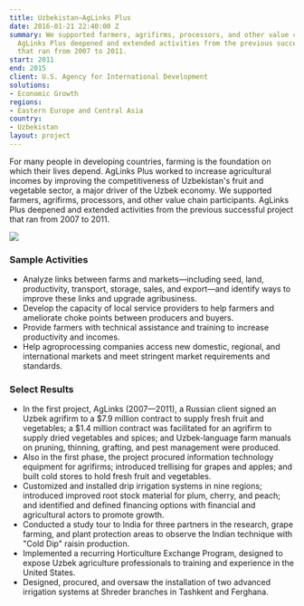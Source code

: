 ```yaml
---
title: Uzbekistan—AgLinks Plus
date: 2016-01-21 22:40:00 Z
summary: We supported farmers, agrifirms, processors, and other value chain participants.
  AgLinks Plus deepened and extended activities from the previous successful project
  that ran from 2007 to 2011.
start: 2011
end: 2015
client: U.S. Agency for International Development
solutions:
- Economic Growth
regions:
- Eastern Europe and Central Asia
country:
- Uzbekistan
layout: project
---
```


For many people in developing countries, farming is the foundation on which their lives depend. AgLinks Plus worked to increase agricultural incomes by improving the competitiveness of Uzbekistan's fruit and vegetable sector, a major driver of the Uzbek economy. We supported farmers, agrifirms, processors, and other value chain participants. AgLinks Plus deepened and extended activities from the previous successful project that ran from 2007 to 2011.

![][1]

### Sample Activities

* Analyze links between farms and markets—including seed, land, productivity, transport, storage, sales, and export—and identify ways to improve these links and upgrade agribusiness.
* Develop the capacity of local service providers to help farmers and ameliorate choke points between producers and buyers.
* Provide farmers with technical assistance and training to increase productivity and incomes.
* Help agroprocessing companies access new domestic, regional, and international markets and meet stringent market requirements and standards.

### Select Results

* In the first project, AgLinks (2007—2011), a Russian client signed an Uzbek agrifirm to a $7.9 million contract to supply fresh fruit and vegetables; a $1.4 million contract was facilitated for an agrifirm to supply dried vegetables and spices; and Uzbek-language farm manuals on pruning, thinning, grafting, and pest management were produced.
* Also in the first phase, the project procured information technology equipment for agrifirms; introduced trellising for grapes and apples; and built cold stores to hold fresh fruit and vegetables.
* Customized and installed drip irrigation systems in nine regions; introduced improved root stock material for plum, cherry, and peach; and identified and defined financing options with financial and agricultural actors to promote growth.
* Conducted a study tour to India for three partners in the research, grape farming, and plant protection areas to observe the Indian technique with "Cold Dip" raisin production.
* Implemented a recurring Horticulture Exchange Program, designed to expose Uzbek agriculture professionals to training and experience in the United States.
* Designed, procured, and oversaw the installation of two advanced irrigation systems at Shreder branches in Tashkent and Ferghana.

[1]: https://assetify-dai.com/projects/aglinksinner.jpg